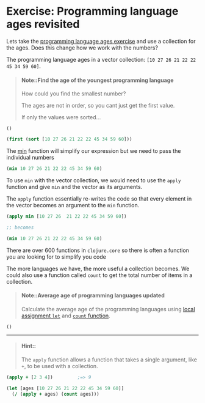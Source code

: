 # Exercise: Programming language ages revisited

Lets take the [programming language ages exercise](/simple-values/exercise-age-of-languages.html) and use a collection for the ages.  Does this change how we work with the numbers?

The programming language ages in a vector collection: `[10 27 26 21 22 22 45 34 59 60]`.


> #### Note::Find the age of the youngest programming language
> How could you find the smallest number?
>
> The ages are not in order, so you cant just get the first value.
>
> If only the values were sorted...
```eval-clojure
()
```

<!--sec data-title="Reveal answer..." data-id="answer001" data-collapse=true ces-->

```clojure
(first (sort [10 27 26 21 22 22 45 34 59 60]))
```

The [min](https://clojuredocs.org/clojure.core/min) function will simplify our expression but we need to pass the individual numbers

```clojure
(min 10 27 26 21 22 22 45 34 59 60)
```

To use `min` with the vector collection, we would need to use the `apply` function and give `min` and the vector as its arguments.

The `apply` function essentially re-writes the code so that every element in the vector becomes an argument to the `min` function.

```clojure
(apply min [10 27 26  21 22 22 45 34 59 60])

;; becomes

(min 10 27 26 21 22 22 45 34 59 60)
```

There are over 600 functions in `clojure.core` so there is often a function you are looking for to simplify you code

<!--endsec-->

The more languages we have, the more useful a collection becomes.
We could also use a function called `count` to get the total number of items in a collection.

> #### Note::Average age of programming languages updated
> Calculate the average age of the programming languages
> using [local assignment `let`](/assignment/let-local-assignment.html)
> and [`count` function](https://clojuredocs.org/clojure.core/count).
```eval-clojure
()
```

<hr / >

> #### Hint::
> The `apply` function allows a function that takes a single argument, like `+`, to be used with a collection.
```clojure
(apply + [2 3 4])         ;=> 9
```

<!--sec data-title="Reveal answer..." data-id="answer002" data-collapse=true ces-->

```clojure
(let [ages [10 27 26 21 22 22 45 34 59 60]]
  (/ (apply + ages) (count ages)))
```

<!--endsec-->
